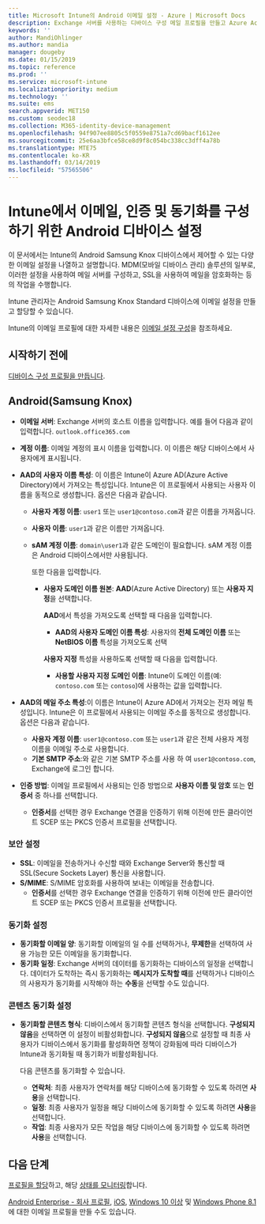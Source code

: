```yaml
---
title: Microsoft Intune의 Android 이메일 설정 - Azure | Microsoft Docs
description: Exchange 서버를 사용하는 디바이스 구성 메일 프로필을 만들고 Azure Active Directory에서 특성을 검색합니다. SSL 또는 SMIME을 사용하도록 설정하고, 인증서 또는 사용자 이름/암호를 인증하고, Microsoft Intune을 사용하여 Android 및 Android Samsung Knox 디바이스에서 이메일 및 일정을 동기화합니다.
keywords: ''
author: MandiOhlinger
ms.author: mandia
manager: dougeby
ms.date: 01/15/2019
ms.topic: reference
ms.prod: ''
ms.service: microsoft-intune
ms.localizationpriority: medium
ms.technology: ''
ms.suite: ems
search.appverid: MET150
ms.custom: seodec18
ms.collection: M365-identity-device-management
ms.openlocfilehash: 94f907ee8805c5f0559e8751a7cd69bacf1612ee
ms.sourcegitcommit: 25e6aa3bfce58ce8d9f8c054bc338cc3dff4a78b
ms.translationtype: MTE75
ms.contentlocale: ko-KR
ms.lasthandoff: 03/14/2019
ms.locfileid: "57565506"
---
```

# <a name="android-device-settings-to-configure-email-authentication-and-synchronization-in-intune"></a>Intune에서 이메일, 인증 및 동기화를 구성하기 위한 Android 디바이스 설정

이 문서에서는 Intune의 Android Samsung Knox 디바이스에서 제어할 수 있는 다양한 이메일 설정을 나열하고 설명합니다. MDM(모바일 디바이스 관리) 솔루션의 일부로, 이러한 설정을 사용하여 메일 서버를 구성하고, SSL을 사용하여 메일을 암호화하는 등의 작업을 수행합니다.

Intune 관리자는 Android Samsung Knox Standard 디바이스에 이메일 설정을 만들고 할당할 수 있습니다.

Intune의 이메일 프로필에 대한 자세한 내용은 [이메일 설정 구성](email-settings-configure.md)을 참조하세요.

## <a name="before-you-begin"></a>시작하기 전에

[디바이스 구성 프로필을 만듭니다](email-settings-configure.md#create-a-device-profile).

## <a name="android-samsung-knox"></a>Android(Samsung Knox)

- **이메일 서버**: Exchange 서버의 호스트 이름을 입력합니다. 예를 들어 다음과 같이 입력합니다. `outlook.office365.com`
- **계정 이름**: 이메일 계정의 표시 이름을 입력합니다. 이 이름은 해당 디바이스에서 사용자에게 표시됩니다.
- **AAD의 사용자 이름 특성**: 이 이름은 Intune이 Azure AD(Azure Active Directory)에서 가져오는 특성입니다. Intune은 이 프로필에서 사용되는 사용자 이름을 동적으로 생성합니다. 옵션은 다음과 같습니다.
  - **사용자 계정 이름**: `user1` 또는 `user1@contoso.com`과 같은 이름을 가져옵니다.
  - **사용자 이름**: `user1`과 같은 이름만 가져옵니다.
  - **sAM 계정 이름**: `domain\user1`과 같은 도메인이 필요합니다. sAM 계정 이름은 Android 디바이스에서만 사용됩니다.

    또한 다음을 입력합니다.  
    - **사용자 도메인 이름 원본**: **AAD**(Azure Active Directory) 또는 **사용자 지정**을 선택합니다.

      **AAD**에서 특성을 가져오도록 선택할 때 다음을 입력합니다.
      - **AAD의 사용자 도메인 이름 특성**: 사용자의 **전체 도메인 이름** 또는 **NetBIOS 이름** 특성을 가져오도록 선택

      **사용자 지정** 특성을 사용하도록 선택할 때 다음을 입력합니다.
      - **사용할 사용자 지정 도메인 이름**: Intune이 도메인 이름(예: `contoso.com` 또는 `contoso`)에 사용하는 값을 입력합니다.

- **AAD의 메일 주소 특성**:이 이름은 Intune이 Azure AD에서 가져오는 전자 메일 특성입니다. Intune은 이 프로필에서 사용되는 이메일 주소를 동적으로 생성합니다. 옵션은 다음과 같습니다.
  - **사용자 계정 이름**: `user1@contoso.com` 또는 `user1`과 같은 전체 사용자 계정 이름을 이메일 주소로 사용합니다.
  - **기본 SMTP 주소**:와 같은 기본 SMTP 주소를 사용 하 여 `user1@contoso.com`, Exchange에 로그인 합니다.

- **인증 방법**: 이메일 프로필에서 사용되는 인증 방법으로 **사용자 이름 및 암호** 또는 **인증서** 중 하나를 선택합니다.
  - **인증서**를 선택한 경우 Exchange 연결을 인증하기 위해 이전에 만든 클라이언트 SCEP 또는 PKCS 인증서 프로필을 선택합니다.

### <a name="security-settings"></a>보안 설정

- **SSL**: 이메일을 전송하거나 수신할 때와 Exchange Server와 통신할 때 SSL(Secure Sockets Layer) 통신을 사용합니다.
- **S/MIME**: S/MIME 암호화를 사용하여 보내는 이메일을 전송합니다.
  - **인증서**를 선택한 경우 Exchange 연결을 인증하기 위해 이전에 만든 클라이언트 SCEP 또는 PKCS 인증서 프로필을 선택합니다.

### <a name="synchronization-settings"></a>동기화 설정

- **동기화할 이메일 양**: 동기화할 이메일의 일 수를 선택하거나, **무제한**을 선택하여 사용 가능한 모든 이메일을 동기화합니다.
- **동기화 일정**: Exchange 서버의 데이터를 동기화하는 디바이스의 일정을 선택합니다. 데이터가 도착하는 즉시 동기화하는 **메시지가 도착할 때**를 선택하거나 디바이스의 사용자가 동기화를 시작해야 하는 **수동**을 선택할 수도 있습니다.

### <a name="content-sync-settings"></a>콘텐츠 동기화 설정

- **동기화할 콘텐츠 형식**: 디바이스에서 동기화할 콘텐츠 형식을 선택합니다. **구성되지 않음**을 선택하면 이 설정이 비활성화합니다. **구성되지 않음**으로 설정할 때 최종 사용자가 디바이스에서 동기화를 활성화하면 정책이 강화됨에 따라 디바이스가 Intune과 동기화될 때 동기화가 비활성화됩니다. 

  다음 콘텐츠를 동기화할 수 있습니다.  
  - **연락처**: 최종 사용자가 연락처를 해당 디바이스에 동기화할 수 있도록 하려면 **사용**을 선택합니다.
  - **일정**: 최종 사용자가 일정을 해당 디바이스에 동기화할 수 있도록 하려면 **사용**을 선택합니다.
  - **작업**: 최종 사용자가 모든 작업을 해당 디바이스에 동기화할 수 있도록 하려면 **사용**을 선택합니다.

## <a name="next-steps"></a>다음 단계

[프로필을 할당](device-profile-assign.md)하고, 해당 [상태를 모니터링](device-profile-monitor.md)합니다.

[Android Enterprise - 회사 프로필](email-settings-android-enterprise.md), [iOS](email-settings-ios.md), [Windows 10 이상](email-settings-windows-10.md) 및 [Windows Phone 8.1](email-settings-windows-phone-8-1.md)에 대한 이메일 프로필을 만들 수도 있습니다.
